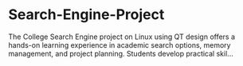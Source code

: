 # Search-Engine-Project
The College Search Engine project on Linux using QT design offers a hands-on learning experience in academic search options, memory management, and project planning. Students develop practical skil…
